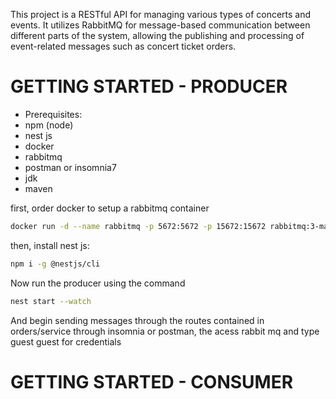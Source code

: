 This project is a RESTful API for managing various types of concerts and events. It utilizes RabbitMQ for message-based communication between different parts of the system, allowing the publishing and processing of event-related messages such as concert ticket orders.

# GETTING STARTED - PRODUCER
- Prerequisites:
- npm (node)
- nest js
- docker
- rabbitmq
- postman or insomnia7
- jdk
- maven 

first, order docker to setup a rabbitmq container

````bash
docker run -d --name rabbitmq -p 5672:5672 -p 15672:15672 rabbitmq:3-management
````

then, install nest js:

````bash
npm i -g @nestjs/cli
````

Now run the producer using the command 

````bash
nest start --watch
````

And begin sending messages through the routes contained in orders/service through insomnia or postman, the acess rabbit mq and type guest guest for credentials

# GETTING STARTED - CONSUMER 


